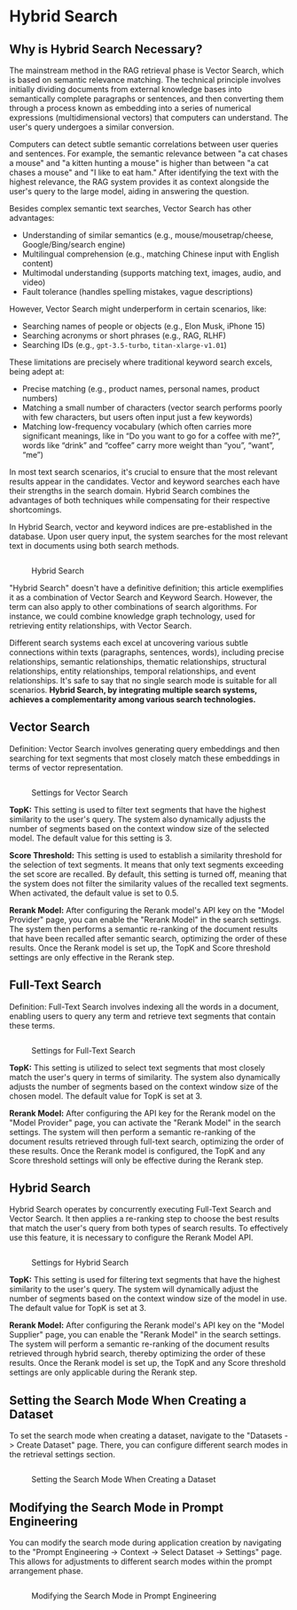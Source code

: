 # Hybrid Search

## Why is Hybrid Search Necessary?

The mainstream method in the RAG retrieval phase is Vector Search, which is based on semantic relevance matching. The technical principle involves initially dividing documents from external knowledge bases into semantically complete paragraphs or sentences, and then converting them through a process known as embedding into a series of numerical expressions (multidimensional vectors) that computers can understand. The user's query undergoes a similar conversion.

Computers can detect subtle semantic correlations between user queries and sentences. For example, the semantic relevance between "a cat chases a mouse" and "a kitten hunting a mouse" is higher than between "a cat chases a mouse" and "I like to eat ham." After identifying the text with the highest relevance, the RAG system provides it as context alongside the user's query to the large model, aiding in answering the question.

Besides complex semantic text searches, Vector Search has other advantages:

* Understanding of similar semantics (e.g., mouse/mousetrap/cheese, Google/Bing/search engine)
* Multilingual comprehension (e.g., matching Chinese input with English content)
* Multimodal understanding (supports matching text, images, audio, and video)
* Fault tolerance (handles spelling mistakes, vague descriptions)

However, Vector Search might underperform in certain scenarios, like:

* Searching names of people or objects (e.g., Elon Musk, iPhone 15)
* Searching acronyms or short phrases (e.g., RAG, RLHF)
* Searching IDs (e.g., `gpt-3.5-turbo`, `titan-xlarge-v1.01`)

These limitations are precisely where traditional keyword search excels, being adept at:

* Precise matching (e.g., product names, personal names, product numbers)
* Matching a small number of characters (vector search performs poorly with few characters, but users often input just a few keywords)
* Matching low-frequency vocabulary (which often carries more significant meanings, like in “Do you want to go for a coffee with me?”, words like “drink” and “coffee” carry more weight than “you”, “want”, “me”)

In most text search scenarios, it's crucial to ensure that the most relevant results appear in the candidates. Vector and keyword searches each have their strengths in the search domain. Hybrid Search combines the advantages of both techniques while compensating for their respective shortcomings.

In Hybrid Search, vector and keyword indices are pre-established in the database. Upon user query input, the system searches for the most relevant text in documents using both search methods.

<figure><img src="../../.gitbook/assets/image (2).png" alt=""><figcaption><p>Hybrid Search</p></figcaption></figure>

"Hybrid Search" doesn't have a definitive definition; this article exemplifies it as a combination of Vector Search and Keyword Search. However, the term can also apply to other combinations of search algorithms. For instance, we could combine knowledge graph technology, used for retrieving entity relationships, with Vector Search.

Different search systems each excel at uncovering various subtle connections within texts (paragraphs, sentences, words), including precise relationships, semantic relationships, thematic relationships, structural relationships, entity relationships, temporal relationships, and event relationships. It's safe to say that no single search mode is suitable for all scenarios. **Hybrid Search, by integrating multiple search systems, achieves a complementarity among various search technologies.**

## Vector Search&#x20;

Definition: Vector Search involves generating query embeddings and then searching for text segments that most closely match these embeddings in terms of vector representation.

<figure><img src="../../.gitbook/assets/screenshot-20231119-174228.png" alt=""><figcaption><p>Settings for Vector Search</p></figcaption></figure>

**TopK:** This setting is used to filter text segments that have the highest similarity to the user's query. The system also dynamically adjusts the number of segments based on the context window size of the selected model. The default value for this setting is 3.

**Score Threshold:** This setting is used to establish a similarity threshold for the selection of text segments. It means that only text segments exceeding the set score are recalled. By default, this setting is turned off, meaning that the system does not filter the similarity values of the recalled text segments. When activated, the default value is set to 0.5.

**Rerank Model:** After configuring the Rerank model's API key on the "Model Provider" page, you can enable the "Rerank Model" in the search settings. The system then performs a semantic re-ranking of the document results that have been recalled after semantic search, optimizing the order of these results. Once the Rerank model is set up, the TopK and Score threshold settings are only effective in the Rerank step.

## Full-Text Search&#x20;

Definition: Full-Text Search involves indexing all the words in a document, enabling users to query any term and retrieve text segments that contain these terms.

<figure><img src="../../.gitbook/assets/screenshot-20231119-174610.png" alt=""><figcaption><p>Settings for Full-Text Search</p></figcaption></figure>

**TopK:** This setting is utilized to select text segments that most closely match the user's query in terms of similarity. The system also dynamically adjusts the number of segments based on the context window size of the chosen model. The default value for TopK is set at 3.

**Rerank Model:** After configuring the API key for the Rerank model on the "Model Provider" page, you can activate the "Rerank Model" in the search settings. The system will then perform a semantic re-ranking of the document results retrieved through full-text search, optimizing the order of these results. Once the Rerank model is configured, the TopK and any Score threshold settings will only be effective during the Rerank step.

## Hybrid Search

Hybrid Search operates by concurrently executing Full-Text Search and Vector Search. It then applies a re-ranking step to choose the best results that match the user's query from both types of search results. To effectively use this feature, it is necessary to configure the Rerank Model API.

<figure><img src="../../.gitbook/assets/screenshot-20231119-175216.png" alt=""><figcaption><p>Settings for Hybrid Search</p></figcaption></figure>

**TopK:** This setting is used for filtering text segments that have the highest similarity to the user's query. The system will dynamically adjust the number of segments based on the context window size of the model in use. The default value for TopK is set at 3.

**Rerank Model:** After configuring the Rerank model's API key on the "Model Supplier" page, you can enable the "Rerank Model" in the search settings. The system will perform a semantic re-ranking of the document results retrieved through hybrid search, thereby optimizing the order of these results. Once the Rerank model is set up, the TopK and any Score threshold settings are only applicable during the Rerank step.

## Setting the Search Mode When Creating a Dataset&#x20;

To set the search mode when creating a dataset, navigate to the "Datasets -> Create Dataset" page. There, you can configure different search modes in the retrieval settings section.

<figure><img src="../../.gitbook/assets/screenshot-20231119-175958.png" alt=""><figcaption><p>Setting the Search Mode When Creating a Dataset</p></figcaption></figure>

## Modifying the Search Mode in Prompt Engineering

You can modify the search mode during application creation by navigating to the "Prompt Engineering -> Context -> Select Dataset -> Settings" page. This allows for adjustments to different search modes within the prompt arrangement phase.

<figure><img src="../../.gitbook/assets/screenshot-20231119-182704.png" alt=""><figcaption><p>Modifying the Search Mode in Prompt Engineering</p></figcaption></figure>
